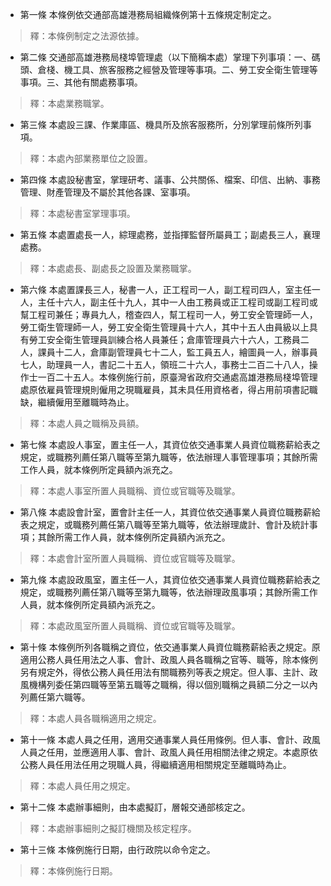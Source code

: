 * 第一條 本條例依交通部高雄港務局組織條例第十五條規定制定之。

> 釋：本條例制定之法源依據。

* 第二條 交通部高雄港務局棧埠管理處（以下簡稱本處）掌理下列事項：一、碼頭、倉棧、機工具、旅客服務之經營及管理等事項。二、勞工安全衛生管理等事項。三、其他有關處務事項。

> 釋：本處業務職掌。

* 第三條 本處設三課、作業庫區、機具所及旅客服務所，分別掌理前條所列事項。

> 釋：本處內部業務單位之設置。

* 第四條 本處設秘書室，掌理研考、議事、公共關係、檔案、印信、出納、事務管理、財產管理及不屬於其他各課、室事項。

> 釋：本處秘書室掌理事項。

* 第五條 本處置處長一人，綜理處務，並指揮監督所屬員工；副處長三人，襄理處務。

> 釋：本處處長、副處長之設置及業務職掌。

* 第六條 本處置課長三人，秘書一人，正工程司一人，副工程司四人，室主任一人，主任十六人，副主任十九人，其中一人由工務員或正工程司或副工程司或幫工程司兼任；專員九人，稽查四人，幫工程司一人，勞工安全管理師一人，勞工衛生管理師一人，勞工安全衛生管理員十六人，其中十五人由員級以上具有勞工安全衛生管理員訓練合格人員兼任；倉庫管理員六十六人，工務員二人，課員十二人，倉庫副管理員七十二人，監工員五人，繪圖員一人，辦事員七人，助理員一人，書記二十五人，領班二十六人，事務士二百二十八人，操作士一百二十五人。本條例施行前，原臺灣省政府交通處高雄港務局棧埠管理處原依雇員管理規則僱用之現職雇員，其未具任用資格者，得占用前項書記職缺，繼續僱用至離職時為止。

> 釋：本處人員之職稱及員額。

* 第七條 本處設人事室，置主任一人，其資位依交通事業人員資位職務薪給表之規定，或職務列薦任第八職等至第九職等，依法辦理人事管理事項；其餘所需工作人員，就本條例所定員額內派充之。

> 釋：本處人事室所置人員職稱、資位或官職等及職掌。

* 第八條 本處設會計室，置會計主任一人，其資位依交通事業人員資位職務薪給表之規定，或職務列薦任第八職等至第九職等，依法辦理歲計、會計及統計事項；其餘所需工作人員，就本條例所定員額內派充之。

> 釋：本處會計室所置人員職稱、資位或官職等及職掌。

* 第九條 本處設政風室，置主任一人，其資位依交通事業人員資位職務薪給表之規定，或職務列薦任第八職等至第九職等，依法辦理政風事項；其餘所需工作人員，就本條例所定員額內派充之。

> 釋：本處政風室所置人員職稱、資位或官職等及職掌。

* 第十條 本條例所列各職稱之資位，依交通事業人員資位職務薪給表之規定。原適用公務人員任用法之人事、會計、政風人員各職稱之官等、職等，除本條例另有規定外，得依公務人員任用法有關職務列等表之規定。但人事、主計、政風機構列委任第四職等至第五職等之職稱，得以個別職稱之員額二分之一以內列薦任第六職等。

> 釋：本處人員各職稱適用之規定。

* 第十一條 本處人員之任用，適用交通事業人員任用條例。但人事、會計、政風人員之任用，並應適用人事、會計、政風人員任用相關法律之規定。本處原依公務人員任用法任用之現職人員，得繼續適用相關規定至離職時為止。

> 釋：本處人員任用之規定。

* 第十二條 本處辦事細則，由本處擬訂，層報交通部核定之。

> 釋：本處辦事細則之擬訂機關及核定程序。

* 第十三條 本條例施行日期，由行政院以命令定之。

> 釋：本條例施行日期。

